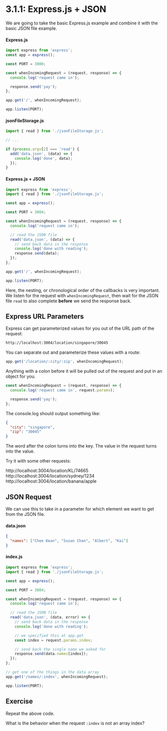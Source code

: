 # 3.1.1: Express.js + JSON

We are going to take the basic Express.js example and combine it with the basic JSON file example.

#### Express.js

```javascript
import express from 'express';
const app = express();

const PORT = 3000;

const whenIncomingRequest = (request, response) => {
  console.log('request came in');

  response.send('yay');
};

app.get('/', whenIncomingRequest);

app.listen(PORT);
```

#### jsonFileStorage.js

```javascript
import { read } from './jsonFileStorage.js';

// ...

if (process.argv[2] === 'read') {
  add('data.json', (data) => {
    console.log('done', data);
  });
}
```

#### Express.js + JSON

```javascript
import express from 'express';
import { read } from './jsonFileStorage.js';

const app = express();

const PORT = 3004;

const whenIncomingRequest = (request, response) => {
  console.log('request came in');

  // read the JSON file
  read('data.json', (data) => {
    // send back data in the response
    console.log('done with reading');
    response.send(data);
  });
};

app.get('/', whenIncomingRequest);

app.listen(PORT);
```

Here, the nesting, or chronological order of the callbacks is very important. We listen for the request with `whenIncomingRequest`, then wait for the JSON file `read` to also complete **before** we send the response back.

## Express URL Parameters

Express can get parameterized values for you out of the URL path of the request:

```bash
http://localhost:3004/location/singapore/30045
```

You can separate out and parameterize these values with a route:

```javascript
app.get('/location/:city/:zip', whenIncomingRequest);
```

Anything with a colon before it will be pulled out of the request and put in an object for you.

```javascript
const whenIncomingRequest = (request, response) => {
  console.log('request came in', request.params);

  response.send('yay');
};
```

The console.log should output something like:

```json
{
  "city": "singapore",
  "zip": "30045"
}
```

The word after the colon turns into the key. The value in the request turns into the value.

Try it with some other requests:

http://localhost:3004/location/KL/74665  
http://localhost:3004/location/sydney/1234  
http://localhost:3004/location/banana/apple

## JSON Request

We can use this to take in a parameter for which element we want to get from the JSON file.

#### data.json

```json
{
  "names": ["Chee Kean", "Susan Chan", "Albert", "Kai"]
}
```

#### index.js

```javascript
import express from 'express';
import { read } from './jsonFileStorage.js';

const app = express();

const PORT = 3004;

const whenIncomingRequest = (request, response) => {
  console.log('request came in');

  // read the JSON file
  read('data.json', (data, error) => {
    // send back data in the response
    console.log('done with reading');

    // we specified this at app.get
    const index = request.params.index;

    // send back the single name we asked for
    response.send(data.names[index]);
  });
};

// get one of the things in the data array
app.get('/names/:index', whenIncomingRequest);

app.listen(PORT);
```

## Exercise

Repeat the above code.

What is the behavior when the request `:index` is not an array index?
